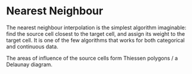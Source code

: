 # Nearest Neighbour

The nearest neighbour interpolation is the simplest algorithm imaginable: find the source cell closest to the target cell, and assign its weight to the target cell. It is one of the few algorithms that works for both categorical and continuous data.

The areas of influence of the source cells form Thiessen polygons / a Delaunay diagram.
